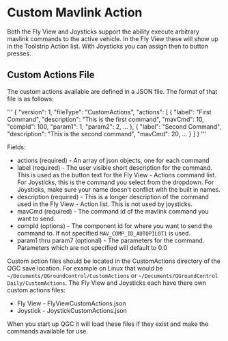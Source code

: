 # Custom Mavlink Action

Both the Fly View and Joysticks support the ability execute arbitrary mavlink commands to the active vehicle. In the Fly View these will show up in the Toolstrip Action list. With Joysticks you can assign then to button presses.

## Custom Actions File

The custom actions available are defined in a JSON file. The format of that file is as follows:

'''
{
    "version":    1,
    "fileType":   "CustomActions",
    "actions":
[
{
    "label":        "First Command",
    "description":  "This is the first command",
    "mavCmd":       10,
    "compId":       100,
    "param1":       1,
    "param2":       2,
    ...
},
{
    "label":        "Second Command",
    "description":  "This is the second command",
    "mavCmd":       20,
    ...
}
]
}
'''

Fields:
* actions (required) - An array of json objects, one for each command
* label (required) - The user visible short description for the command. This is used as the button text for the Fly View - Actions command list. For Joysticks, this is the command you select from the dropdown. For Joysticks, make sure your name doesn't conflict with the built in names.
* description (required) - This is a longer description of the command used in the Fly View - Action list. This is not used by joysticks.
* mavCmd (required) - The command id of the mavlink command you want to send.
* compId (options) - The component id for where you want to send the command to. If not specified `MAV_COMP_ID_AUTOPILOT1` is used.
* param1 thru param7 (optional) - The parameters for the command. Parameters which are not specified will default to 0.0

Custom action files should be located in the CustomActions directory of the QGC save location. For example on Linux that would be `~/Documents/QGroundControl/CustomActions` or `~/Documents/QGroundControl Daily/CustomActions`. The Fly View and Joysticks each have there own custom actions files:
* Fly View - FlyViewCustomActions.json
* Joystick - JoystickCustomActions.json

When you start up QGC it will load these files if they exist and make the commands available for use.
